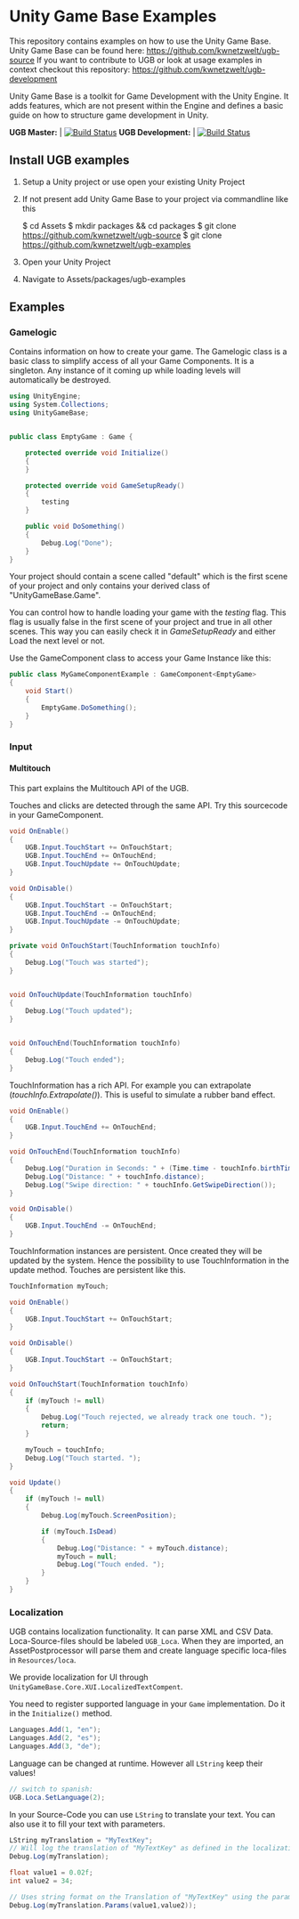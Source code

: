 # Unity Game Base Examples

This repository contains examples on how to use the Unity Game Base. Unity Game Base can be found here: https://github.com/kwnetzwelt/ugb-source If you want to contribute to UGB or look at usage examples in context checkout this repository: https://github.com/kwnetzwelt/ugb-development

Unity Game Base is a toolkit for Game Development with the Unity Engine. It adds features, which are not present within the Engine and defines a basic guide on how to structure game development in Unity. 

 **UGB Master:** | [![Build Status](https://travis-ci.org/kwnetzwelt/ugb-source.svg?branch=master)](https://travis-ci.org/kwnetzwelt/ugb-source) 
 **UGB Development:** | [![Build Status](https://travis-ci.org/kwnetzwelt/ugb-source.svg?branch=development)](https://travis-ci.org/kwnetzwelt/ugb-source) 


## Install UGB examples

1. Setup a Unity project or use open your existing Unity Project
2. If not present add Unity Game Base to your project via commandline like this


    $ cd Assets
    $ mkdir packages && cd packages
    $ git clone https://github.com/kwnetzwelt/ugb-source
    $ git clone https://github.com/kwnetzwelt/ugb-examples


3. Open your Unity Project
4. Navigate to Assets/packages/ugb-examples

## Examples

### Gamelogic

Contains information on how to create your game. The Gamelogic class is a basic class to simplify access of all your Game Components. It is a singleton. Any instance of it coming up while loading levels will automatically be destroyed. 

```C#
using UnityEngine;
using System.Collections;
using UnityGameBase;


public class EmptyGame : Game {

    protected override void Initialize()
    {
    }

    protected override void GameSetupReady()
    {
        testing
    }

    public void DoSomething() 
    {
        Debug.Log("Done");
    }
}
```

Your project should contain a scene called "default"  which is the first scene of your project and only contains your derived class of "UnityGameBase.Game". 

You can control how to handle loading your game with the _testing_ flag. This flag is usually false in the first scene of your project and true in all other scenes. This way you can easily check it in _GameSetupReady_ and either Load the next level or not.     

Use the GameComponent class to access your Game Instance like this:

```C#
public class MyGameComponentExample : GameComponent<EmptyGame>
{
    void Start()
    {
        EmptyGame.DoSomething();
    }
}
```


### Input

#### Multitouch

This part explains the Multitouch API of the UGB. 

Touches and clicks are detected through the same API. Try this sourcecode in your GameComponent. 

```C#
void OnEnable()
{
    UGB.Input.TouchStart += OnTouchStart;
    UGB.Input.TouchEnd += OnTouchEnd;
    UGB.Input.TouchUpdate += OnTouchUpdate;
}

void OnDisable()
{
    UGB.Input.TouchStart -= OnTouchStart;
    UGB.Input.TouchEnd -= OnTouchEnd;
    UGB.Input.TouchUpdate -= OnTouchUpdate;
}

private void OnTouchStart(TouchInformation touchInfo)
{
    Debug.Log("Touch was started");
}


void OnTouchUpdate(TouchInformation touchInfo)
{
    Debug.Log("Touch updated");
}


void OnTouchEnd(TouchInformation touchInfo)
{
    Debug.Log("Touch ended");
}

``` 
TouchInformation has a rich API. For example you can extrapolate (_touchInfo.Extrapolate()_). This is useful to simulate a rubber band effect. 

```C#
void OnEnable()
{
    UGB.Input.TouchEnd += OnTouchEnd;
}

void OnTouchEnd(TouchInformation touchInfo)
{
    Debug.Log("Duration in Seconds: " + (Time.time - touchInfo.birthTime));
    Debug.Log("Distance: " + touchInfo.distance);
    Debug.Log("Swipe direction: " + touchInfo.GetSwipeDirection());
}

void OnDisable()
{
    UGB.Input.TouchEnd -= OnTouchEnd;
}
``` 

TouchInformation instances are persistent. Once created they will be updated by the system. Hence the possibility to use TouchInformation in the update method. Touches are persistent like this. 

```C#
TouchInformation myTouch;

void OnEnable()
{
    UGB.Input.TouchStart += OnTouchStart;
}

void OnDisable()
{
    UGB.Input.TouchStart -= OnTouchStart;
}

void OnTouchStart(TouchInformation touchInfo)
{
    if (myTouch != null)
    {
        Debug.Log("Touch rejected, we already track one touch. ");
        return;
    }

    myTouch = touchInfo;
    Debug.Log("Touch started. ");
}

void Update()
{
    if (myTouch != null)
    {
        Debug.Log(myTouch.ScreenPosition);

        if (myTouch.IsDead)
        {
            Debug.Log("Distance: " + myTouch.distance);
            myTouch = null;
            Debug.Log("Touch ended. ");
        }
    }
}

``` 

### Localization

UGB contains localization functionality. It can parse XML and CSV Data. Loca-Source-files should be labeled ```UGB_Loca```. 
When they are imported, an AssetPostprocessor will parse them and create language specific loca-files in ```Resources/loca```. 

We provide localization for UI through ```UnityGameBase.Core.XUI.LocalizedTextCompent```. 

You need to register supported language in your ```Game``` implementation. Do it in the ```Initialize()``` method. 
```C#
Languages.Add(1, "en");
Languages.Add(2, "es");
Languages.Add(3, "de");
```

Language can be changed at runtime. However all ```LString``` keep their values!

```C#
// switch to spanish:
UGB.Loca.SetLanguage(2);
```

In your Source-Code you can use ```LString``` to translate your text. You can also use it to fill your text with parameters. 

```C#
LString myTranslation = "MyTextKey";
// Will log the translation of "MyTextKey" as defined in the localization file
Debug.Log(myTranslation);

float value1 = 0.02f;
int value2 = 34;

// Uses string format on the Translation of "MyTextKey" using the parameters value1 and value2
Debug.Log(myTranslation.Params(value1,value2));  
```
